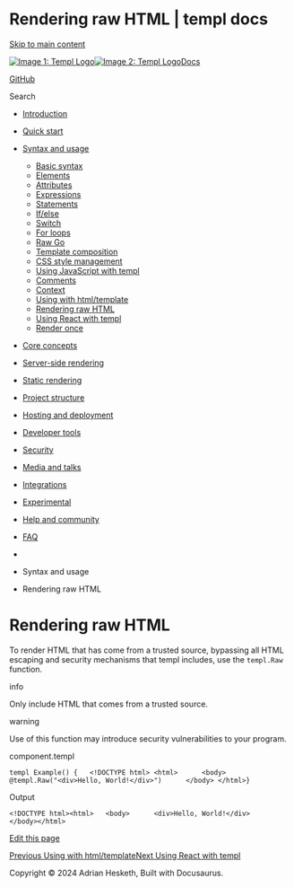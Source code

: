 Rendering raw HTML | templ docs
===============

[Skip to main content](https://templ.guide/syntax-and-usage/rendering-raw-html#__docusaurus_skipToContent_fallback)

[![Image 1: Templ Logo](https://templ.guide/img/logo.svg)![Image 2: Templ Logo](https://templ.guide/img/logo.svg)](https://templ.guide/)[Docs](https://templ.guide/)

[GitHub](https://github.com/a-h/templ)

Search

*   [Introduction](https://templ.guide/)
*   [Quick start](https://templ.guide/quick-start/installation)
    
*   [Syntax and usage](https://templ.guide/syntax-and-usage/basic-syntax)
    
    *   [Basic syntax](https://templ.guide/syntax-and-usage/basic-syntax)
    *   [Elements](https://templ.guide/syntax-and-usage/elements)
    *   [Attributes](https://templ.guide/syntax-and-usage/attributes)
    *   [Expressions](https://templ.guide/syntax-and-usage/expressions)
    *   [Statements](https://templ.guide/syntax-and-usage/statements)
    *   [If/else](https://templ.guide/syntax-and-usage/if-else)
    *   [Switch](https://templ.guide/syntax-and-usage/switch)
    *   [For loops](https://templ.guide/syntax-and-usage/loops)
    *   [Raw Go](https://templ.guide/syntax-and-usage/raw-go)
    *   [Template composition](https://templ.guide/syntax-and-usage/template-composition)
    *   [CSS style management](https://templ.guide/syntax-and-usage/css-style-management)
    *   [Using JavaScript with templ](https://templ.guide/syntax-and-usage/script-templates)
    *   [Comments](https://templ.guide/syntax-and-usage/comments)
    *   [Context](https://templ.guide/syntax-and-usage/context)
    *   [Using with html/template](https://templ.guide/syntax-and-usage/using-with-go-templates)
    *   [Rendering raw HTML](https://templ.guide/syntax-and-usage/rendering-raw-html)
    *   [Using React with templ](https://templ.guide/syntax-and-usage/using-react-with-templ)
    *   [Render once](https://templ.guide/syntax-and-usage/render-once)
*   [Core concepts](https://templ.guide/core-concepts/components)
    
*   [Server-side rendering](https://templ.guide/server-side-rendering/creating-an-http-server-with-templ)
    
*   [Static rendering](https://templ.guide/static-rendering/generating-static-html-files-with-templ)
    
*   [Project structure](https://templ.guide/project-structure/project-structure)
    
*   [Hosting and deployment](https://templ.guide/hosting-and-deployment/hosting-on-aws-lambda)
    
*   [Developer tools](https://templ.guide/developer-tools/cli)
    
*   [Security](https://templ.guide/security/injection-attacks)
    
*   [Media and talks](https://templ.guide/media/)
*   [Integrations](https://templ.guide/integrations/web-frameworks)
    
*   [Experimental](https://templ.guide/experimental/overview)
    
*   [Help and community](https://templ.guide/help-and-community/)
*   [FAQ](https://templ.guide/faq/)

*   [](https://templ.guide/)
*   Syntax and usage
*   Rendering raw HTML

Rendering raw HTML
==================

To render HTML that has come from a trusted source, bypassing all HTML escaping and security mechanisms that templ includes, use the `templ.Raw` function.

info

Only include HTML that comes from a trusted source.

warning

Use of this function may introduce security vulnerabilities to your program.

component.templ

```
templ Example() {	<!DOCTYPE html>	<html>		<body>			@templ.Raw("<div>Hello, World!</div>")		</body>	</html>}
```

Output

```
<!DOCTYPE html><html>	<body>		<div>Hello, World!</div>	</body></html>
```

[Edit this page](https://github.com/a-h/templ/tree/main/docs/docs/03-syntax-and-usage/16-rendering-raw-html.md)

[Previous Using with html/template](https://templ.guide/syntax-and-usage/using-with-go-templates)[Next Using React with templ](https://templ.guide/syntax-and-usage/using-react-with-templ)

Copyright © 2024 Adrian Hesketh, Built with Docusaurus.